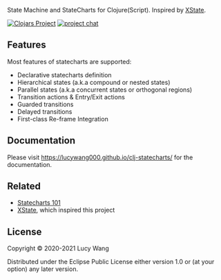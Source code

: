 State Machine and StateCharts for Clojure(Script). Inspired by [XState](https://github.com/davidkpiano/xstate).

[![Clojars Project](https://img.shields.io/clojars/v/clj-statecharts.svg)](https://clojars.org/clj-statecharts)
[![project chat](https://img.shields.io/badge/slack-join_chat-brightgreen.svg)](https://clojurians.slack.com/messages/C01C7RJA81M)

## Features

Most features of statecharts are supported:

* Declarative statecharts definition
* Hierarchical states (a.k.a compound or nested states)
* Parallel states (a.k.a concurrent states or orthogonal regions)
* Transition actions & Entry/Exit actions
* Guarded transitions
* Delayed transitions
* First-class Re-frame Integration

## Documentation

Please visit https://lucywang000.github.io/clj-statecharts/ for the documentation.

## Related

- [Statecharts 101](https://statecharts.github.io/)
- [XState](https://github.com/davidkpiano/xstate), which inspired this project

## License

Copyright © 2020-2021 Lucy Wang

Distributed under the Eclipse Public License either version 1.0 or (at
your option) any later version.

